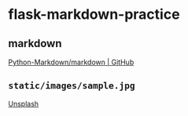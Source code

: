 # flask-markdown-practice

## markdown

[Python-Markdown/markdown | GitHub](https://github.com/Python-Markdown/markdown)

## `static/images/sample.jpg`

[Unsplash](https://unsplash.com/)
